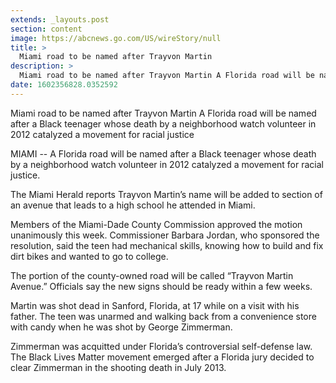 ```yaml
--- 
extends: _layouts.post 
section: content 
image: https://abcnews.go.com/US/wireStory/null 
title: > 
  Miami road to be named after Trayvon Martin 
description: > 
  Miami road to be named after Trayvon Martin A Florida road will be named after a Black teenager whose death by a neighborhood watch volunteer in 2012 catalyzed a movement for racial justiceMIAMI -- A Florida road will be named after a Black teenager whose death by a neighborhood watch volunteer in 2012 catalyzed a movement for racial justice.The Miami Herald reports Trayvon Martin’s name will be added to section of an avenue that leads to a high school he attended in Miami.The portion of the county-owned road will be called “Trayvon Martin Avenue.” Officials say the new signs should be ready within a few weeks.Martin was shot dead in Sanford, Florida, at 17 while on a visit with his father.The Black Lives Matter movement emerged after a Florida jury decided to clear Zimmerman in the shooting death in July 2013. 
date: 1602356828.0352592 
--- 
```

Miami road to be named after Trayvon Martin A Florida road will be named after a Black teenager whose death by a neighborhood watch volunteer in 2012 catalyzed a movement for racial justice

MIAMI -- A Florida road will be named after a Black teenager whose death by a neighborhood watch volunteer in 2012 catalyzed a movement for racial justice.

The Miami Herald reports Trayvon Martin’s name will be added to section of an avenue that leads to a high school he attended in Miami.

Members of the Miami-Dade County Commission approved the motion unanimously this week. Commissioner Barbara Jordan, who sponsored the resolution, said the teen had mechanical skills, knowing how to build and fix dirt bikes and wanted to go to college.

The portion of the county-owned road will be called “Trayvon Martin Avenue.” Officials say the new signs should be ready within a few weeks.

Martin was shot dead in Sanford, Florida, at 17 while on a visit with his father. The teen was unarmed and walking back from a convenience store with candy when he was shot by George Zimmerman.

Zimmerman was acquitted under Florida’s controversial self-defense law. The Black Lives Matter movement emerged after a Florida jury decided to clear Zimmerman in the shooting death in July 2013.